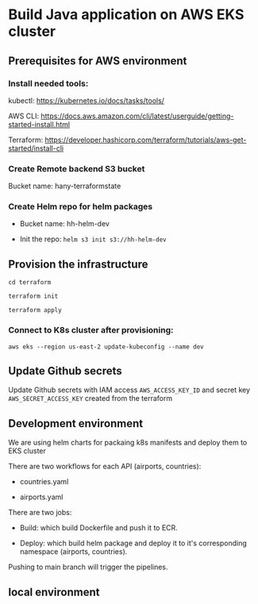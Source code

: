 # Build Java application on AWS EKS cluster 

## Prerequisites for AWS environment

### Install needed tools:

kubectl: https://kubernetes.io/docs/tasks/tools/

AWS CLI: https://docs.aws.amazon.com/cli/latest/userguide/getting-started-install.html

Terraform: https://developer.hashicorp.com/terraform/tutorials/aws-get-started/install-cli

### Create Remote backend S3 bucket 

Bucket name: hany-terraformstate

### Create Helm repo for helm packages

- Bucket name: hh-helm-dev 

- Init the repo: `helm s3 init s3://hh-helm-dev`

## Provision the infrastructure

```
cd terraform

terraform init

terraform apply
```

### Connect to K8s cluster after provisioning:

`aws eks --region us-east-2 update-kubeconfig --name dev`


## Update Github secrets

Update Github secrets with IAM access `AWS_ACCESS_KEY_ID` and secret key `AWS_SECRET_ACCESS_KEY` created from the terraform

## Development environment

We are using helm charts for packaing k8s manifests and deploy them to EKS cluster

There are two workflows for each API (airports, countries):

- countries.yaml

- airports.yaml

There are two jobs:

- Build: which build Dockerfile and push it to ECR.

- Deploy: which build helm package and deploy it to it's corresponding namespace (airports, countries).

Pushing to main branch will trigger the pipelines.

## local environment